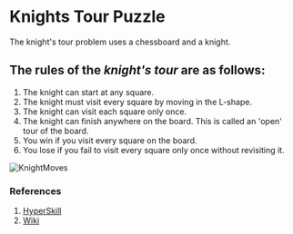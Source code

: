 # Knights Tour Puzzle
The knight's tour problem uses a chessboard and a knight. 

## The rules of the *knight's tour* are as follows:
1. The knight can start at any square.
2. The knight must visit every square by moving in the L-shape.
3. The knight can visit each square only once.
4. The knight can finish anywhere on the board. This is called an 'open' tour of the board.
5. You win if you visit every square on the board.
6. You lose if you fail to visit every square only once without revisiting it.

![KnightMoves](URL)


### References
1. [HyperSkill](https://hyperskill.org/projects/141)
2. [Wiki](https://en.wikipedia.org/wiki/Knight%27s_tour)